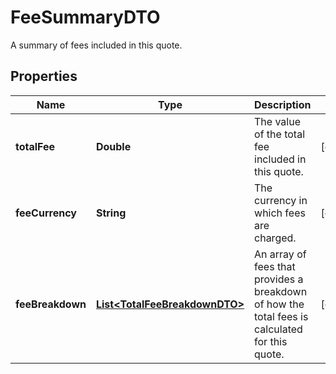 

# FeeSummaryDTO

A summary of fees included in this quote.

## Properties

| Name | Type | Description | Notes |
|------------ | ------------- | ------------- | -------------|
|**totalFee** | **Double** | The value of the total fee included in this quote. |  [optional] |
|**feeCurrency** | **String** | The currency in which fees are charged. |  [optional] |
|**feeBreakdown** | [**List&lt;TotalFeeBreakdownDTO&gt;**](TotalFeeBreakdownDTO.md) | An array of fees that provides a breakdown of how the total fees is calculated for this quote. |  [optional] |



